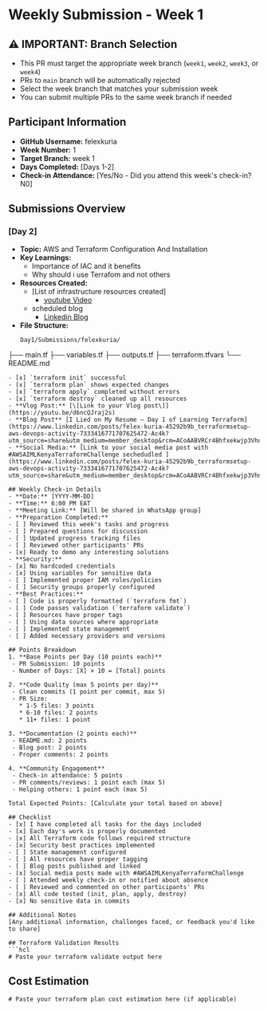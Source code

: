 # Weekly Submission - Week 1
## ⚠️ IMPORTANT: Branch Selection
- This PR must target the appropriate week branch (`week1`, `week2`, `week3`, or `week4`)
- PRs to `main` branch will be automatically rejected
- Select the week branch that matches your submission week
- You can submit multiple PRs to the same week branch if needed

## Participant Information
- **GitHub Username:** felexkuria
- **Week Number:** 1
- **Target Branch:** week 1
- **Days Completed:** [Days 1-2]
- **Check-in Attendance:** [Yes/No - Did you attend this week's check-in? N0]

## Submissions Overview

### [Day 2]
- **Topic:**  AWS and Terraform Configuration And Installation
- **Key Learnings:**
  - Importance of IAC and it benefits 
  - Why should i use Terrafom and not others
- **Resources Created:**
  - [List of infrastructure resources created]
     - [youtube Video](https://youtu.be/d6ncQJraj2s) 
  - scheduled  blog  
      - [Linkedin Blog](https://www.linkedin.com/posts/felex-kuria-45292b9b_terraformsetup-aws-devops-activity-7333416771707625472-Ac4k?utm_source=share&utm_medium=member_desktop&rcm=ACoAABVRCr4Bhfxekwjp3Vhn2uTu3BtUtkcXlTY)
- **File Structure:**
  ```
  Day1/Submissions/felexkuria/
├── main.tf
├── variables.tf
├── outputs.tf
├── terraform.tfvars
└── README.md  
  ```
- [x] `terraform init` successful
- [x] `terraform plan` shows expected changes
- [x] `terraform apply` completed without errors
- [x] `terraform destroy` cleaned up all resources
- **Vlog Post:** [\[Link to your Vlog post\]](https://youtu.be/d6ncQJraj2s)
- **Blog Post** [I Lied on My Resume – Day 1 of Learning Terraform](https://www.linkedin.com/posts/felex-kuria-45292b9b_terraformsetup-aws-devops-activity-7333416771707625472-Ac4k?utm_source=share&utm_medium=member_desktop&rcm=ACoAABVRCr4Bhfxekwjp3Vhn2uTu3BtUtkcXlTY)
- **Social Media:** [Link to your social media post with #AWSAIMLKenyaTerraformChallenge sechedudled ](https://www.linkedin.com/posts/felex-kuria-45292b9b_terraformsetup-aws-devops-activity-7333416771707625472-Ac4k?utm_source=share&utm_medium=member_desktop&rcm=ACoAABVRCr4Bhfxekwjp3Vhn2uTu3BtUtkcXlTY)

## Weekly Check-in Details
- **Date:** [YYYY-MM-DD]
- **Time:** 6:00 PM EAT
- **Meeting Link:** [Will be shared in WhatsApp group]
- **Preparation Completed:**
  - [ ] Reviewed this week's tasks and progress
  - [ ] Prepared questions for discussion
  - [ ] Updated progress tracking files
  - [ ] Reviewed other participants' PRs
  - [x] Ready to demo any interesting solutions
- **Security:**
  - [x] No hardcoded credentials
  - [x] Using variables for sensitive data
  - [ ] Implemented proper IAM roles/policies
  - [ ] Security groups properly configured
- **Best Practices:**
  - [ ] Code is properly formatted (`terraform fmt`)
  - [ ] Code passes validation (`terraform validate`)
  - [ ] Resources have proper tags
  - [ ] Using data sources where appropriate
  - [ ] Implemented state management
  - [ ] Added necessary providers and versions

## Points Breakdown
1. **Base Points per Day (10 points each)**
   - PR Submission: 10 points
   - Number of Days: [X] × 10 = [Total] points

2. **Code Quality (max 5 points per day)**
   - Clean commits (1 point per commit, max 5)
   - PR Size:
     * 1-5 files: 3 points
     * 6-10 files: 2 points
     * 11+ files: 1 point

3. **Documentation (2 points each)**
   - README.md: 2 points
   - Blog post: 2 points
   - Proper comments: 2 points

4. **Community Engagement**
   - Check-in attendance: 5 points
   - PR comments/reviews: 1 point each (max 5)
   - Helping others: 1 point each (max 5)

Total Expected Points: [Calculate your total based on above]

## Checklist
- [x] I have completed all tasks for the days included
- [x] Each day's work is properly documented
- [x] All Terraform code follows required structure
- [x] Security best practices implemented
- [ ] State management configured
- [ ] All resources have proper tagging
- [ ] Blog posts published and linked
- [x] Social media posts made with #AWSAIMLKenyaTerraformChallenge
- [ ] Attended weekly check-in or notified about absence
- [ ] Reviewed and commented on other participants' PRs
- [x] All code tested (init, plan, apply, destroy)
- [x] No sensitive data in commits

## Additional Notes
[Any additional information, challenges faced, or feedback you'd like to share]

## Terraform Validation Results
```hcl
# Paste your terraform validate output here
```

## Cost Estimation
```hcl
# Paste your terraform plan cost estimation here (if applicable)
```
